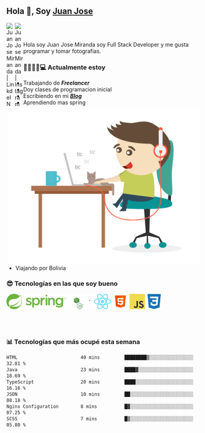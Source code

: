 ## Hola 👋, Soy [Juan Jose](http://juanjoses.me)

<a href="https://www.linkedin.com/in/juanjosemirandam/">
  <img align="left" alt="Juan Jose Miranda | LinkdeIN" width="22px" src="https://cdn.jsdelivr.net/npm/simple-icons@v3/icons/linkedin.svg" />
</a>

<a href="https://www.instagram.com/juan.jose.miranda/">
  <img align="left" alt="Juan Jose Miranda | Instagram" width="22px" src="https://cdn.jsdelivr.net/npm/simple-icons@v3/icons/instagram.svg" />
</a>

<br /> <br />

Hola soy Juan Jose Miranda soy Full Stack Developer y me gusta programar y tomar fotografias.

<img align="right" alt="GIF" src="./images/gif-juanjose.gif" width="500" max-height="320" />

### 👨‍💻🕵‍♀💻 Actualmente estoy

- Trabajando de ***Freelancer***
- Doy clases de programacion inicial
- Escribiendo en mi ***[Blog](http://juanjoses.me)***
- Aprendiendo mas spring
- Viajando por Bolivia 

### 😎 Tecnologías en las que soy bueno

<code><img alt="Spring" height="40px" src="./images/spring-icon.svg"/></code>
<code><img alt="NodeJS" height="40px" src="./images/nodejs-icon.svg" /></code>
<code><img alt="ReactJS" height="40px" src="./images/react-icon.svg" /></code>
<code><img alt="HTML5" height="40px" src="./images/html-icon.png" /></code>
<code><img alt="JavaScript" height="40px" src="./images/js-icon.png"  /></code>
<code><img alt="CSS3" height="40px" src="./images/css-icon.png" /></code>

<br/><br/>

### 📊 Tecnologías que más ocupé esta semana

<!--START_SECTION:waka-->

```text
HTML                       40 mins         ████████▒░░░░░░░░░░░░░░░░   32.81 %
Java                       23 mins         ████▓░░░░░░░░░░░░░░░░░░░░   18.69 %
TypeScript                 20 mins         ████░░░░░░░░░░░░░░░░░░░░░   16.16 %
JSON                       10 mins         ██░░░░░░░░░░░░░░░░░░░░░░░   08.18 %
Nginx Configuration        8 mins          █▓░░░░░░░░░░░░░░░░░░░░░░░   07.25 %
SCSS                       7 mins          █▒░░░░░░░░░░░░░░░░░░░░░░░   05.80 %
```

<!--END_SECTION:waka-->

<!-- ### 📌🤓 Últimos artículos en mi blog -->